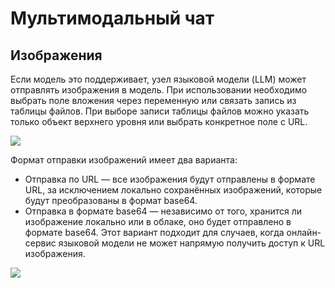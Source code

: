 # Мультимодальный чат

<PluginInfo name="ai-ee" licenseBundled="true"></PluginInfo>

## Изображения

Если модель это поддерживает, узел языковой модели (LLM) может отправлять изображения в модель. При использовании необходимо выбрать поле вложения через переменную или связать запись из таблицы файлов. При выборе записи таблицы файлов можно указать только объект верхнего уровня или выбрать конкретное поле с URL.

![](https://static-docs.nocobase.com/202503041034858.png)

Формат отправки изображений имеет два варианта:

- Отправка по URL — все изображения будут отправлены в формате URL, за исключением локально сохранённых изображений, которые будут преобразованы в формат base64.
- Отправка в формате base64 — независимо от того, хранится ли изображение локально или в облаке, оно будет отправлено в формате base64. Этот вариант подходит для случаев, когда онлайн-сервис языковой модели не может напрямую получить доступ к URL изображения.

![](https://static-docs.nocobase.com/202503041200638.png)
